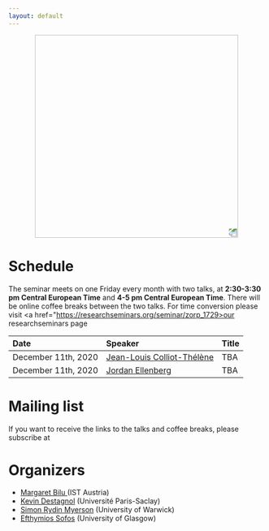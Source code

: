 ```yaml
---
layout: default
---
```


<p align="center">
  <img width="400" height="400" style="transform: rotate(0.5turn);" src="https://upload.wikimedia.org/wikipedia/commons/1/18/Rational_points_of_bounded_height_outside_the_27_lines_on_Clebsch%27s_diagonal_cubic_surface.png">
</p>

# Schedule

The seminar meets on one Friday every month with two talks, at **2:30-3:30 pm Central European Time** and **4-5 pm Central European Time**. There will be online coffee breaks between the two talks.  For time conversion please visit <a href="https://researchseminars.org/seminar/zorp_1729>our researchseminars page</a>

| Date   | Speaker          | Title |
|:-------------|:------------------|:------|
| December 11th, 2020| <a href="https://www.imo.universite-paris-saclay.fr/~colliot/">Jean-Louis Colliot-Thélène</a> | TBA |
| December 11th, 2020 |<a href="https://www.math.wisc.edu/~ellenber/"> Jordan Ellenberg </a> | TBA  |

# Mailing list

If you want to receive the links to the talks and coffee breaks, please subscribe at

# Organizers

* <a href="https://pub.ist.ac.at/~mbilu/index.html"> Margaret Bilu </a>(IST Austria)
* <a href="https://www.imo.universite-paris-saclay.fr/~destagnol/pageweben.html">Kevin Destagnol</a> (Université Paris-Saclay)
* <a href="https://warwick.ac.uk/fac/sci/maths/people/staff/myerson/">Simon Rydin Myerson</a> (University of Warwick)
* <a href="https://sites.google.com/view/efsofos/home">Efthymios Sofos</a> (University of Glasgow)



